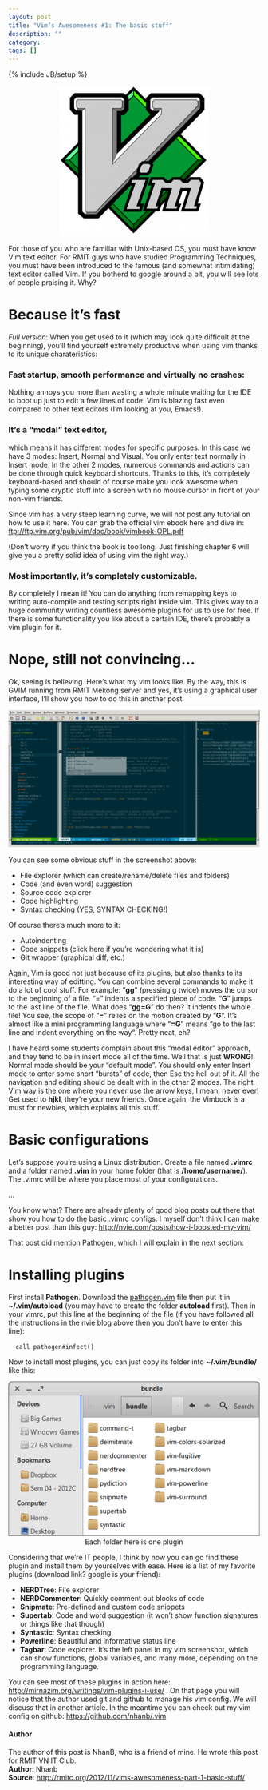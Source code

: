 ```yaml
---
layout: post
title: "Vim’s Awesomeness #1: The basic stuff"
description: ""
category: 
tags: []
---
```

{% include JB/setup %}

<p align="center"><img src="/files/2012-12-27-vims-awesomeness-1-the-basic-stuff/logo.png" /></p>
For those of you who are familiar with Unix-based OS, you must have know Vim text editor.  
For RMIT guys who have studied Programming Techniques, you must have been introduced to the famous (and somewhat intimidating) text editor called Vim. If you botherd to google around a bit, you will see lots of people praising it. Why?

# Because it’s fast

*Full version*: When you get used to it (which may look quite difficult at the beginning), you’ll find yourself extremely productive when using vim thanks to its unique charateristics:

### Fast startup, smooth performance and virtually no crashes:

Nothing annoys you more than wasting a whole minute waiting for the IDE to boot up just to edit a few lines of code. Vim is blazing fast even compared to other text editors (I’m looking at you, Emacs!).

### It’s a “modal” text editor,

which means it has different modes for specific purposes. In this case we have 3 modes: Insert, Normal and Visual. You only enter text normally in Insert mode. In the other 2 modes, numerous commands and actions can be done through quick keyboard shortcuts. Thanks to this, it’s completely keyboard-based and should of course make you look awesome when typing some cryptic stuff into a screen with no mouse cursor in front of your non-vim friends.

Since vim has a very steep learning curve, we will not post any tutorial on how to use it here. You can grab the official vim ebook here and dive in: <ftp://ftp.vim.org/pub/vim/doc/book/vimbook-OPL.pdf>

(Don’t worry if you think the book is too long. Just finishing chapter 6 will give you a pretty solid idea of using vim the right way.)

### Most importantly, it’s **completely customizable**.

By completely I mean it! You can do anything from remapping keys to writing auto-compile and testing scripts right inside vim. This gives way to a huge community writing countless awesome plugins for us to use for free. If there is some functionality you like about a certain IDE, there’s probably a vim plugin for it.

# Nope, still not convincing…

Ok, seeing is believing. Here’s what my vim looks like. By the way, this is GVIM running from RMIT Mekong server and yes, it’s using a graphical user interface, I’ll show you how to do this in another post.

<p align="center"><img src="/files/2012-12-27-vims-awesomeness-1-the-basic-stuff/gvim.png" /></p>

You can see some obvious stuff in the screenshot above:

* File explorer (which can create/rename/delete files and folders)
* Code (and even word) suggestion
* Source code explorer
* Code highlighting
* Syntax checking (YES, SYNTAX CHECKING!)

Of course there’s much more to it:

* Autoindenting
* Code snippets (click here if you’re wondering what it is)
* Git wrapper (graphical diff, etc.)

Again, Vim is good not just because of its plugins, but also thanks to its interesting way of editting. You can combine several commands to make it do a lot of cool stuff. For example: ”**gg**” (pressing g twice) moves the cursor to the beginning of a file. “=” indents a specified piece of code. “**G**” jumps to the last line of the file. What does “**gg=G**” do then? It indents the whole file! You see, the scope of “**=**” relies on the motion created by “**G**“. It’s almost like a mini programming language where “**=G**” means “go to the last line and indent everything on the way“. Pretty neat, eh?

I have heard some students complain about this “modal editor” approach, and they tend to be in insert mode all of the time. Well that is just **WRONG**! Normal mode should be your “default mode”. You should only enter Insert mode to enter some short “bursts” of code, then Esc the hell out of it. All the navigation and editing should be dealt with in the other 2 modes. The right Vim way is the one where you never use the arrow keys, I mean, never ever! Get used to **hjkl**, they’re your new friends. Once again, the Vimbook is a must for newbies, which explains all this stuff.

# Basic configurations

Let’s suppose you’re using a Linux distribution. Create a file named **.vimrc** and a folder named **.vim** in your home folder (that is **/home/username/**). The .vimrc will be where you place most of your configurations.

…

You know what? There are already plenty of good blog posts out there that show you how to do the basic .vimrc configs. I myself don’t think I can make a better post than this guy: <http://nvie.com/posts/how-i-boosted-my-vim/>

That post did mention Pathogen, which I will explain in the next section:

# Installing plugins

First install **Pathogen**. Download the [pathogen.vim](https://raw.github.com/tpope/vim-pathogen/master/autoload/pathogen.vim) file then put it in **~/.vim/autoload** (you may have to create the folder **autoload** first). Then in your vimrc, put this line at the beginning of the file (if you have followed all the instructions in the nvie blog above then you don’t have to enter this line):

	  call pathogen#infect()

Now to install most plugins, you can just copy its folder into **~/.vim/bundle/** like this:

<p align="center"><img src="/files/2012-12-27-vims-awesomeness-1-the-basic-stuff/bundle.png" /><br/>
Each folder here is one plugin</p>

Considering that we’re IT people, I think by now you can go find these plugin and install them by yourselves with ease. Here is a list of my favorite plugins (download link? google is your friend):

* **NERDTree**: File explorer
* **NERDCommenter**: Quickly comment out blocks of code
* **Snipmate**: Pre-defined and custom code snippets
* **Supertab**: Code and word suggestion (it won’t show function signatures or things like that though)
* **Syntastic**: Syntax checking
* **Powerline**: Beautiful and informative status line
* **Tagbar**: Code explorer. It’s the left panel in my vim screenshot, which can show functions, global variables, and many more, depending on the programming language.

You can see most of these plugins in action here: <http://mirnazim.org/writings/vim-plugins-i-use/> . On that page you will notice that the author used git and github to manage his vim config. We will discuss that in another article. In the meantime you can check out my vim config on github: <https://github.com/nhanb/.vim>

#### Author
The author of this post is NhanB, who is a friend of mine. He wrote this post for RMIT VN IT Club.  
**Author**: Nhanb  
**Source**: <http://rmitc.org/2012/11/vims-awesomeness-part-1-basic-stuff/>
